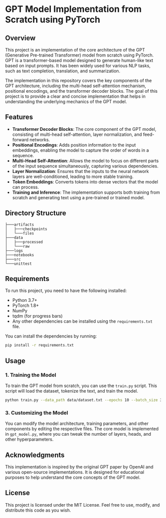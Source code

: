 # GPT Model Implementation from Scratch using PyTorch

## Overview

This project is an implementation of the core architecture of the GPT (Generative Pre-trained Transformer) model from scratch using PyTorch. GPT is a transformer-based model designed to generate human-like text based on input prompts. It has been widely used for various NLP tasks, such as text completion, translation, and summarization.

The implementation in this repository covers the key components of the GPT architecture, including the multi-head self-attention mechanism, positional encodings, and the transformer decoder blocks. The goal of this project is to provide a clear and concise implementation that helps in understanding the underlying mechanics of the GPT model.

## Features

- **Transformer Decoder Blocks**: The core component of the GPT model, consisting of multi-head self-attention, layer normalization, and feed-forward networks.
- **Positional Encodings**: Adds position information to the input embeddings, enabling the model to capture the order of words in a sequence.
- **Multi-Head Self-Attention**: Allows the model to focus on different parts of the input sequence simultaneously, capturing various dependencies.
- **Layer Normalization**: Ensures that the inputs to the neural network layers are well-conditioned, leading to more stable training.
- **Token Embeddings**: Converts tokens into dense vectors that the model can process.
- **Training and Inference**: The implementation supports both training from scratch and generating text using a pre-trained or trained model.

## Directory Structure

```
├───artifacts
│   ├───checkpoints
│   └───files
├───data
│   ├───processed
│   └───raw
├───logs
├───notebooks
├───src
└───unittest
```

## Requirements

To run this project, you need to have the following installed:

- Python 3.7+
- PyTorch 1.8+
- NumPy
- tqdm (for progress bars)
- Any other dependencies can be installed using the `requirements.txt` file.

You can install the dependencies by running:

```bash
pip install -r requirements.txt
```

## Usage

### 1. Training the Model

To train the GPT model from scratch, you can use the `train.py` script. This script will load the dataset, tokenize the text, and train the model.

```bash
python train.py --data_path data/dataset.txt --epochs 10 --batch_size 32 --learning_rate 0.001
```


### 3. Customizing the Model

You can modify the model architecture, training parameters, and other components by editing the respective files. The core model is implemented in `gpt_model.py`, where you can tweak the number of layers, heads, and other hyperparameters.

## Acknowledgments

This implementation is inspired by the original GPT paper by OpenAI and various open-source implementations. It is designed for educational purposes to help understand the core concepts of the GPT model.

## License

This project is licensed under the MIT License. Feel free to use, modify, and distribute this code as you wish.
